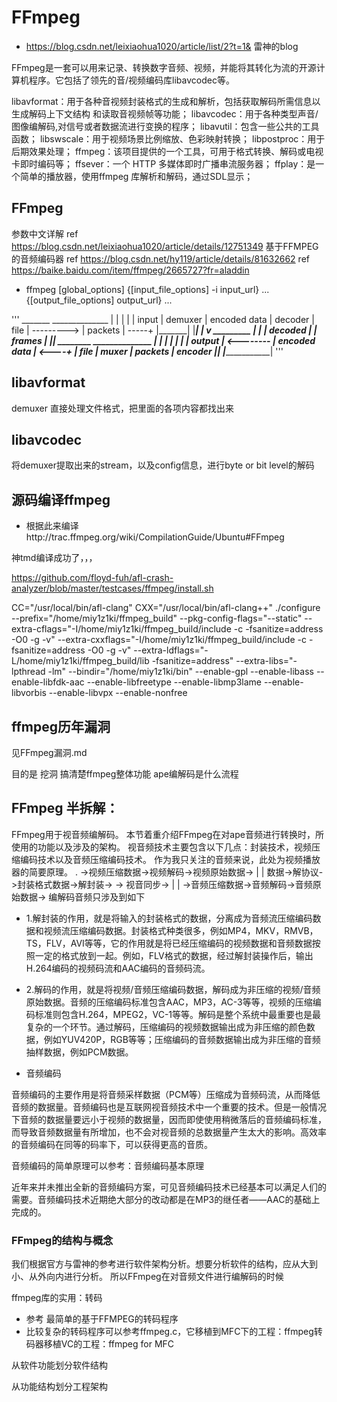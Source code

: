 # FFmpeg
* https://blog.csdn.net/leixiaohua1020/article/list/2?t=1&
雷神的blog

FFmpeg是一套可以用来记录、转换数字音频、视频，并能将其转化为流的开源计算机程序。它包括了领先的音/视频编码库libavcodec等。

libavformat：用于各种音视频封装格式的生成和解析，包括获取解码所需信息以生成解码上下文结构
和读取音视频帧等功能；
libavcodec：用于各种类型声音/图像编解码,对信号或者数据流进行变换的程序；
libavutil：包含一些公共的工具函数；
libswscale：用于视频场景比例缩放、色彩映射转换；
libpostproc：用于后期效果处理；
ffmpeg：该项目提供的一个工具，可用于格式转换、解码或电视卡即时编码等；
ffsever：一个 HTTP 多媒体即时广播串流服务器；
ffplay：是一个简单的播放器，使用ffmpeg 库解析和解码，通过SDL显示；

## FFmpeg
参数中文详解
ref https://blog.csdn.net/leixiaohua1020/article/details/12751349
基于FFMPEG的音频编码器
ref https://blog.csdn.net/hy119/article/details/81632662
ref https://baike.baidu.com/item/ffmpeg/2665727?fr=aladdin
* ffmpeg [global_options] {[input_file_options] -i input_url} ... {[output_file_options] output_url} ...

'''	 _______              ______________
	|       |            |              |
	| input |  demuxer   | encoded data |   decoder
	| file  | ---------> | packets      | -----+
	|_______|            |______________|      |
	                                           v
	                                       _________
	                                      |         |
	                                      | decoded |
	                                      | frames  |
	                                      |_________|
	 ________             ______________       |
	|        |           |              |      |
	| output | <-------- | encoded data | <----+
	| file   |   muxer   | packets      |   encoder
	|________|           |______________|
'''

## libavformat
demuxer 直接处理文件格式，把里面的各项内容都找出来
## libavcodec
将demuxer提取出来的stream，以及config信息，进行byte or bit level的解码

## 源码编译ffmpeg
* 根据此来编译http://trac.ffmpeg.org/wiki/CompilationGuide/Ubuntu#FFmpeg

神tmd编译成功了，，，

https://github.com/floyd-fuh/afl-crash-analyzer/blob/master/testcases/ffmpeg/install.sh 

CC="/usr/local/bin/afl-clang" CXX="/usr/local/bin/afl-clang++" ./configure --prefix="/home/miy1z1ki/ffmpeg_build" --pkg-config-flags="--static" --extra-cflags="-I/home/miy1z1ki/ffmpeg_build/include -c -fsanitize=address -O0 -g -v" --extra-cxxflags="-I/home/miy1z1ki/ffmpeg_build/include -c -fsanitize=address -O0 -g -v" --extra-ldflags="-L/home/miy1z1ki/ffmpeg_build/lib -fsanitize=address" --extra-libs="-lpthread -lm" --bindir="/home/miy1z1ki/bin" --enable-gpl --enable-libass --enable-libfdk-aac --enable-libfreetype --enable-libmp3lame --enable-libvorbis --enable-libvpx --enable-nonfree   

## ffmpeg历年漏洞
见FFmpeg漏洞.md

目的是 挖洞
搞清楚ffmpeg整体功能
ape编解码是什么流程

## FFmpeg 半拆解：
FFmpeg用于视音频编解码。
本节着重介绍FFmpeg在对ape音频进行转换时，所使用的功能以及涉及的架构。
视音频技术主要包含以下几点：封装技术，视频压缩编码技术以及音频压缩编码技术。
作为我只关注的音频来说，此处为视频播放器的简要原理。
.
								  ->视频压缩数据->视频解码->视频原始数据->
								  |									|
   数据->解协议->封装格式数据->解封装->									 -> 视音同步->
								  |									|
								  ->音频压缩数据->音频解码->音频原始数据->
编解码音频只涉及到如下

* 1.解封装的作用，就是将输入的封装格式的数据，分离成为音频流压缩编码数据和视频流压缩编码数据。封装格式种类很多，例如MP4，MKV，RMVB，TS，FLV，AVI等等，它的作用就是将已经压缩编码的视频数据和音频数据按照一定的格式放到一起。例如，FLV格式的数据，经过解封装操作后，输出H.264编码的视频码流和AAC编码的音频码流。

* 2.解码的作用，就是将视频/音频压缩编码数据，解码成为非压缩的视频/音频原始数据。音频的压缩编码标准包含AAC，MP3，AC-3等等，视频的压缩编码标准则包含H.264，MPEG2，VC-1等等。解码是整个系统中最重要也是最复杂的一个环节。通过解码，压缩编码的视频数据输出成为非压缩的颜色数据，例如YUV420P，RGB等等；压缩编码的音频数据输出成为非压缩的音频抽样数据，例如PCM数据。


* 音频编码

音频编码的主要作用是将音频采样数据（PCM等）压缩成为音频码流，从而降低音频的数据量。音频编码也是互联网视音频技术中一个重要的技术。但是一般情况下音频的数据量要远小于视频的数据量，因而即使使用稍微落后的音频编码标准，而导致音频数据量有所增加，也不会对视音频的总数据量产生太大的影响。高效率的音频编码在同等的码率下，可以获得更高的音质。

音频编码的简单原理可以参考：音频编码基本原理

近年来并未推出全新的音频编码方案，可见音频编码技术已经基本可以满足人们的需要。音频编码技术近期绝大部分的改动都是在MP3的继任者——AAC的基础上完成的。

### FFmpeg的结构与概念
我们根据官方与雷神的参考进行软件架构分析。想要分析软件的结构，应从大到小、从外向内进行分析。
所以FFmpeg在对音频文件进行编解码的时候

ffmpeg库的实用：转码

* 参考 最简单的基于FFMPEG的转码程序
* 比较复杂的转码程序可以参考ffmpeg.c，它移植到MFC下的工程：ffmpeg转码器移植VC的工程：ffmpeg for MFC

从软件功能划分软件结构

从功能结构划分工程架构
